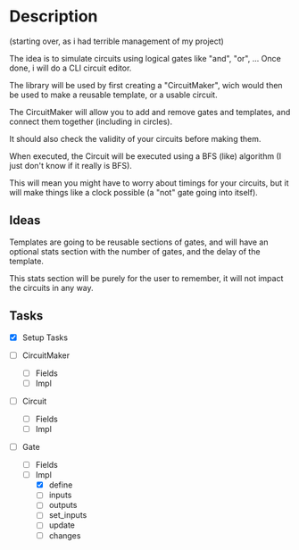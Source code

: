 # Description

(starting over, as i had terrible management of my project)

The idea is to simulate circuits using logical gates like "and", "or", ...
Once done, i will do a CLI circuit editor.

The library will be used by first creating a "CircuitMaker", wich would then be
used to make a reusable template, or a usable circuit.

The CircuitMaker will allow you to add and remove gates and templates, and
connect them together (including in circles).

It should also check the validity of your circuits before making them.

When executed, the Circuit will be executed using a BFS (like) algorithm
(I just don't know if it really is BFS).

This will mean you might have to worry about timings for your circuits, but it
will make things like a clock possible (a "not" gate going into itself).

## Ideas

Templates are going to be reusable sections of gates, and will have an optional
stats section with the number of gates, and the delay of the template.

This stats section will be purely for the user to remember, it will not impact
the circuits in any way.

## Tasks

- [x] Setup Tasks

- [ ] CircuitMaker
  - [ ] Fields
  - [ ] Impl
- [ ] Circuit
  - [ ] Fields
  - [ ] Impl
- [ ] Gate
  - [ ] Fields
  - [ ] Impl
    - [x] define
    - [ ] inputs
    - [ ] outputs
    - [ ] set_inputs
    - [ ] update
    - [ ] changes
